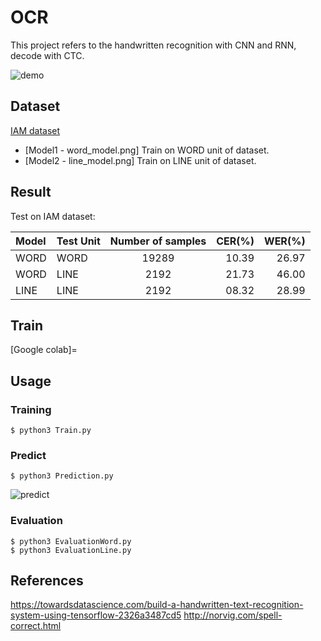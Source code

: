 # OCR
This project refers to the handwritten recognition with CNN and RNN, decode with CTC.

![demo](https://github.com/tuandoan998/OCR_IAM-dataset/blob/master/Resource/demo.png)

## Dataset
[IAM dataset](http://www.fki.inf.unibe.ch/databases/iam-handwriting-database/download-the-iam-handwriting-database)  
* [Model1 - word_model.png] Train on WORD unit of dataset.
* [Model2 - line_model.png] Train on LINE unit of dataset.

## Result
Test on IAM dataset:

|  Model  | Test Unit | Number of samples | CER(%) | WER(%) | 
| :-      | :-        |     :---:         |  ---:  |  ---:  |
|  WORD   | WORD      | 19289             | 10.39  | 26.97  | 
|  WORD   | LINE      | 2192              | 21.73  | 46.00  | 
|  LINE   | LINE      | 2192              | 08.32  | 28.99  | 

## Train
[Google colab]=

## Usage

### Training
```
$ python3 Train.py
```

### Predict
```
$ python3 Prediction.py
```
![predict](https://github.com/tuandoan998/OCR_IAM-dataset/blob/master/Resource/predict.png)

### Evaluation
```
$ python3 EvaluationWord.py
$ python3 EvaluationLine.py
```

## References
https://towardsdatascience.com/build-a-handwritten-text-recognition-system-using-tensorflow-2326a3487cd5
http://norvig.com/spell-correct.html
